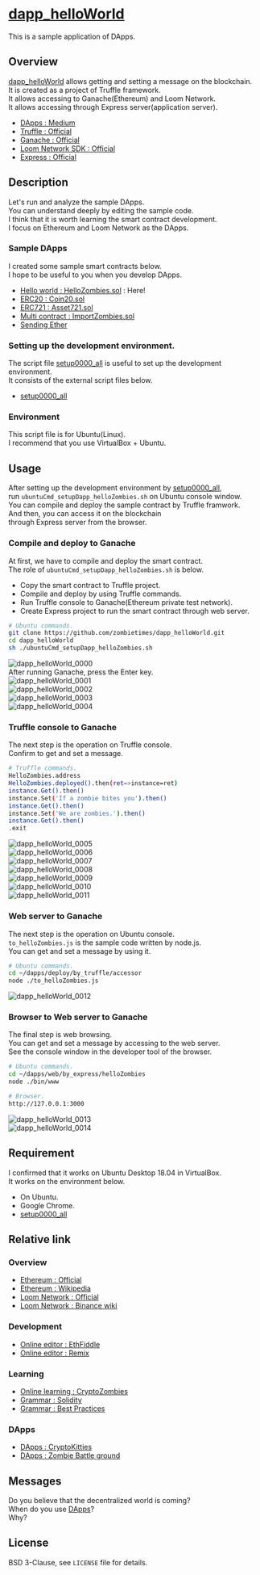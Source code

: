 # [dapp_helloWorld](https://github.com/zombietimes/dapp_helloWorld)
This is a sample application of DApps.  

## Overview
[dapp_helloWorld](https://github.com/zombietimes/dapp_helloWorld) allows getting and setting a message on the blockchain.  
It is created as a project of Truffle framework.  
It allows accessing to Ganache(Ethereum) and Loom Network.  
It allows accessing through Express server(application server).  
- [DApps : Medium](https://medium.com/swlh/understanding-dapps-decentralized-applications-8f3668ebdc9a)  
- [Truffle : Official](https://truffleframework.com/)  
- [Ganache : Official](https://truffleframework.com/docs/ganache/overview)  
- [Loom Network SDK : Official](https://loomx.io/developers/)  
- [Express : Official](https://expressjs.com/)  

## Description
Let's run and analyze the sample DApps.  
You can understand deeply by editing the sample code.  
I think that it is worth learning the smart contract development.  
I focus on Ethereum and Loom Network as the DApps.  

### Sample DApps
I created some sample smart contracts below.  
I hope to be useful to you when you develop DApps.  
- [Hello world : HelloZombies.sol](https://github.com/zombietimes/dapp_helloWorld) : Here!
- [ERC20 : Coin20.sol](https://github.com/zombietimes/dapp_erc20)
- [ERC721 : Asset721.sol](https://github.com/zombietimes/dapp_erc721)
- [Multi contract : ImportZombies.sol](https://github.com/zombietimes/dapp_multiContract)
- [Sending Ether](https://github.com/zombietimes/dapp_sendEther)

### Setting up the development environment.
The script file [setup0000_all](https://github.com/zombietimes/setup0000_all) is useful to set up the development environment.  
It consists of the external script files below.  
- [setup0000_all](https://github.com/zombietimes/setup0000_all)  

### Environment
This script file is for Ubuntu(Linux).  
I recommend that you use VirtualBox + Ubuntu.  

## Usage
After setting up the development environment by [setup0000_all](https://github.com/zombietimes/setup0000_all),  
run `ubuntuCmd_setupDapp_helloZombies.sh` on Ubuntu console window.  
You can compile and deploy the sample contract by Truffle framwork.  
And then, you can access it on the blockchain  
through Express server from the browser.  

### Compile and deploy to Ganache
At first, we have to compile and deploy the smart contract.  
The role of `ubuntuCmd_setupDapp_helloZombies.sh` is below.  
- Copy the smart contract to Truffle project.
- Compile and deploy by using Truffle commands.
- Run Truffle console to Ganache(Ethereum private test network).
- Create Express project to run the smart contract through web server.
```sh
# Ubuntu commands.
git clone https://github.com/zombietimes/dapp_helloWorld.git
cd dapp_helloWorld
sh ./ubuntuCmd_setupDapp_helloZombies.sh
```
![dapp_helloWorld_0000](https://user-images.githubusercontent.com/50263232/57186619-8f466200-6f1d-11e9-925f-e7c9e4c329d6.png)  
After running Ganache, press the Enter key.  
![dapp_helloWorld_0001](https://user-images.githubusercontent.com/50263232/57186622-9bcaba80-6f1d-11e9-982b-543a8426ad8e.png)  
![dapp_helloWorld_0002](https://user-images.githubusercontent.com/50263232/57186623-a7b67c80-6f1d-11e9-9e33-23415de57dc9.png)  
![dapp_helloWorld_0003](https://user-images.githubusercontent.com/50263232/57186625-b3a23e80-6f1d-11e9-9b43-7ee3f5926092.png)  
![dapp_helloWorld_0004](https://user-images.githubusercontent.com/50263232/57186628-c1f05a80-6f1d-11e9-8838-65eb63c74dea.png)  

### Truffle console to Ganache
The next step is the operation on Truffle console.  
Confirm to get and set a message.  
```sh
# Truffle commands.
HelloZombies.address
HelloZombies.deployed().then(ret=>instance=ret)
instance.Get().then()
instance.Set('If a zombie bites you').then()
instance.Get().then()
instance.Set('We are zombies.').then()
instance.Get().then()
.exit
```
![dapp_helloWorld_0005](https://user-images.githubusercontent.com/50263232/57186633-d0d70d00-6f1d-11e9-8b2d-b63abdff015a.png)  
![dapp_helloWorld_0006](https://user-images.githubusercontent.com/50263232/57186637-dd5b6580-6f1d-11e9-8c94-20fe1fee7eec.png)  
![dapp_helloWorld_0007](https://user-images.githubusercontent.com/50263232/57186639-e9472780-6f1d-11e9-9423-8620908abc08.png)  
![dapp_helloWorld_0008](https://user-images.githubusercontent.com/50263232/57186641-f49a5300-6f1d-11e9-85b6-ddac2de975a7.png)  
![dapp_helloWorld_0009](https://user-images.githubusercontent.com/50263232/57186643-01b74200-6f1e-11e9-8bc9-be183e6d8895.png)  
![dapp_helloWorld_0010](https://user-images.githubusercontent.com/50263232/57186645-0d0a6d80-6f1e-11e9-8821-fc9cbd8f97f7.png)  
![dapp_helloWorld_0011](https://user-images.githubusercontent.com/50263232/57186647-198ec600-6f1e-11e9-92f7-205c2ef3f520.png)  

### Web server to Ganache
The next step is the operation on Ubuntu console.  
`to_helloZombies.js` is the sample code written by node.js.  
You can get and set a message by using it.  
```sh
# Ubuntu commands.
cd ~/dapps/deploy/by_truffle/accessor
node ./to_helloZombies.js
```
![dapp_helloWorld_0012](https://user-images.githubusercontent.com/50263232/57186650-24495b00-6f1e-11e9-854b-80ac4ae7b3a7.png)  

### Browser to Web server to Ganache
The final step is web browsing.  
You can get and set a message by accessing to the web server.  
See the console window in the developer tool of the browser.  
```sh
# Ubuntu commands.
cd ~/dapps/web/by_express/helloZombies
node ./bin/www
```
```sh
# Browser.
http://127.0.0.1:3000
```
![dapp_helloWorld_0013](https://user-images.githubusercontent.com/50263232/57186653-3a571b80-6f1e-11e9-9ce6-9d823f2eb59b.png)  
![dapp_helloWorld_0014](https://user-images.githubusercontent.com/50263232/57186654-4511b080-6f1e-11e9-82ee-cfb63fef6971.png)  

## Requirement
I confirmed that it works on Ubuntu Desktop 18.04 in VirtualBox.  
It works on the environment below.  
- On Ubuntu.
- Google Chrome.
- [setup0000_all](https://github.com/zombietimes/setup0000_all)

## Relative link
### Overview
- [Ethereum : Official](https://www.ethereum.org/)
- [Ethereum : Wikipedia](https://en.wikipedia.org/wiki/Ethereum)
- [Loom Network : Official](https://loomx.io/)
- [Loom Network : Binance wiki](https://info.binance.com/en/currencies/loom-network)

### Development
- [Online editor : EthFiddle](https://ethfiddle.com/)
- [Online editor : Remix](https://remix.ethereum.org/)

### Learning
- [Online learning : CryptoZombies](https://cryptozombies.io/)
- [Grammar : Solidity](https://solidity.readthedocs.io/)
- [Grammar : Best Practices](https://github.com/ConsenSys/smart-contract-best-practices)

### DApps
- [DApps : CryptoKitties](https://www.cryptokitties.co/)
- [DApps : Zombie Battle ground](https://loom.games/en/)

## Messages
Do you believe that the decentralized world is coming?  
When do you use [DApps](https://en.wikipedia.org/wiki/Decentralized_application)?  
Why?  

## License
BSD 3-Clause, see `LICENSE` file for details.  

